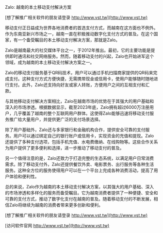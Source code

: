 Zalo: 越南的本土移动支付解决方案

[想了解推广相关软件的朋友请登录 http://www.vst.tw](http://www.vst.tw)

移动支付正日益成为世界各地消费者的首选支付方式，而越南在这方面也不例外。作为东南亚新兴市场之一，越南一直在积极推动数字化支付方式的普及。在这个国家，有一个备受瞩目的本土移动支付解决方案，那就是Zalo。

Zalo是越南最大的社交媒体平台之一，于2012年推出。最初，它的主要功能是提供即时通讯和社交网络服务。然而，随着移动支付的兴起，Zalo也开始进军这个领域，成为越南的本土移动支付解决方案之一。

Zalo的移动支付服务基于QR码技术，用户可以通过手机扫描商家提供的QR码来完成支付。这种支付方式方便快捷，无需携带现金或信用卡，使用户能够随时随地进行支付。此外，Zalo还支持向好友或家人转账，方便用户之间的互相支付和汇款。

与其他移动支付解决方案相比，Zalo在越南市场的优势在于其强大的用户基础和深入的市场渗透。根据数据显示，截至2023年底，Zalo拥有超过6000万注册用户，几乎覆盖了越南的整个互联网用户群体。这使得Zalo能够迅速将移动支付服务推广给大量用户，并提供更广泛的支付场景选择。

除了用户基础外，Zalo还与多家银行和金融机构合作，提供安全可靠的支付服务。用户可以通过绑定自己的银行账户或信用卡，实现资金的充值和提现。Zalo还提供了多种支付选项，包括手机充值、水电费缴纳、在线购物等。这些合作关系为用户提供了更多便利和选择，进一步推动了移动支付的普及。

另一个值得注意的是，Zalo还致力于打造完整的生态系统，以满足用户日常消费需求。除了移动支付外，Zalo还提供餐饮外卖、电影票务、出行服务等各种生活服务。这种全方位的服务使得用户可以在一个平台上完成各种消费活动，提高了用户体验和便利性。

总的来说，Zalo作为越南的本土移动支付解决方案，以其强大的用户基础、深入的市场渗透和多样化的服务而备受瞩目。它为越南消费者提供了一种便捷、安全和可靠的支付方式，推动了数字化支付在越南的普及。随着移动支付的不断发展，相信Zalo将继续为越南的消费者带来更多创新和便利。

[想了解推广相关软件的朋友请登录 http://www.vst.tw](http://www.vst.tw)


[访问软件官网 http://www.vst.tw](http://www.vst.tw)
